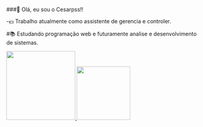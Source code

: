 ###🎃 Olá, eu sou o Cesarpss!!

-💵 Trabalho atualmente como assistente de gerencia e controler.

#📚 Estudando programação web e futuramente analise e desenvolvimento de sistemas.

<div> 
    <a href="https://github.com/cesarpss">
  <img height="180em" src="https://github-readme-stats.vercel.app/api?username=cesarpss&show_icons=true&theme=midnight-purple&include_all_commits=true&count_private=true"/>
      <img height="140em" src="https://github-readme-stats.vercel.app/api/top-langs/?username=cesarpss&layout=compact&langs_count=16&theme=midnight-purple"/_>

  
